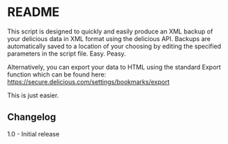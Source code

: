 # README

This script is designed to quickly and easily produce an XML backup of your delicious data in XML format using the delicious API. Backups are automatically saved to a location of your choosing by editing the specified parameters in the script file. Easy. Peasy.

Alternatively, you can export your data to HTML using the standard Export function which can be found here: https://secure.delicious.com/settings/bookmarks/export

This is just easier.

## Changelog

1.0 - Initial release